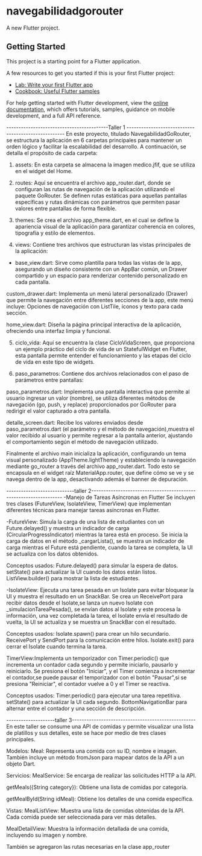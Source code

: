 # navegabilidadgorouter

A new Flutter project.

## Getting Started

This project is a starting point for a Flutter application.

A few resources to get you started if this is your first Flutter project:

- [Lab: Write your first Flutter app](https://docs.flutter.dev/get-started/codelab)
- [Cookbook: Useful Flutter samples](https://docs.flutter.dev/cookbook)

For help getting started with Flutter development, view the
[online documentation](https://docs.flutter.dev/), which offers tutorials,
samples, guidance on mobile development, and a full API reference.

------------------------------------------Taller 1 ----------------------------------------------------
En este proyecto, titulado NavegabilidadGoRouter, se estructura la aplicación en 6 carpetas principales para mantener un orden lógico y facilitar la escalabilidad del desarrollo. A continuación, se detalla el propósito de cada carpeta:

1. assets: En esta carpeta se almacena la imagen medico.jfif, que se utiliza en el widget del Home.

2. routes: Aquí se encuentra el archivo app_router.dart, donde se configuran las rutas de navegación de la aplicación utilizando el paquete GoRouter. Se definen rutas estáticas para aquellas pantallas específicas y rutas dinámicas con parámetros que permiten pasar valores entre pantallas de forma flexible.

3. themes: Se crea el archivo app_theme.dart, en el cual se define la apariencia visual de la aplicación para garantizar coherencia en colores, tipografía y estilo de elementos.

4. views: Contiene tres archivos que estructuran las vistas principales de la aplicación:

* base_view.dart: Sirve como plantilla para todas las vistas de la app, asegurando un diseño consistente con un AppBar común, un Drawer compartido y un espacio para renderizar contenido personalizado en cada pantalla.

custom_drawer.dart: Implementa un menú lateral personalizado (Drawer) que permite la navegación entre diferentes secciones de la app, este menú incluye: Opciones de navegación con ListTile, íconos y texto para cada sección.

home_view.dart: Diseña la página principal interactiva de la aplicación, ofreciendo una interfaz limpia y funcional.

5. ciclo_vida: Aquí se encuentra la clase CicloVidaScreen, que proporciona un ejemplo práctico del ciclo de vida de un StatefulWidget en Flutter, esta pantalla permite entender el funcionamiento y las etapas del ciclo de vida en este tipo de widgets.

6. paso_parametros: Contiene dos archivos relacionados con el paso de parámetros entre pantallas:

paso_parametros.dart: Implementa una pantalla interactiva que permite al usuario ingresar un valor (nombre), se utiliza diferentes métodos de navegación (go, push, y replace) proporcionados por GoRouter para redirigir el valor capturado a otra pantalla.

detalle_screen.dart: Recibe los valores enviados desde paso_parametros.dart (el parámetro y el método de navegación),muestra el valor recibido al usuario y permite regresar a la pantalla anterior, ajustando el comportamiento según el método de navegación utilizado.

Finalmente el archivo main inicializa la aplicación, configurando un tema visual personalizado (AppTheme.lightTheme) y estableciendo la navegación mediante go_router a través del archivo app_router.dart. Todo esto se encapsula en el widget raíz MaterialApp.router, que define cómo se ve y se navega dentro de la app, desactivando además el banner de depuración.

----------------------------taller 2------------------------------------------------------------------
-Manejo de Tareas Asíncronas en Flutter
Se incluyen tres clases (FutureView, IsolateView, TimerView) que implementan diferentes técnicas para manejar tareas asíncronas en Flutter.

-FutureView: Simula la carga de una lista de estudiantes con un Future.delayed() y muestra un indicador de carga (CircularProgressIndicator) mientras la tarea está en proceso.
Se inicia la carga de datos en el método _cargarLista(), se muestra un indicador de carga mientras el Future está pendiente, cuando la tarea se completa, la UI se actualiza con los datos obtenidos.

Conceptos usados:
Future.delayed() para simular la espera de datos.
setState() para actualizar la UI cuando los datos están listos.
ListView.builder() para mostrar la lista de estudiantes.

-IsolateView: Ejecuta una tarea pesada en un Isolate para evitar bloquear la UI y muestra el resultado en un SnackBar. 
Se crea un ReceivePort para recibir datos desde el Isolate,se lanza un nuevo Isolate con _simulacionTareaPesada(), se envían datos al Isolate y este procesa la información, una vez completada la tarea, el Isolate envía el resultado de vuelta, la UI se actualiza y se muestra un SnackBar con el resultado.

Conceptos usados:
Isolate.spawn() para crear un hilo secundario.
ReceivePort y SendPort para la comunicación entre hilos.
Isolate.exit() para cerrar el Isolate cuando termina la tarea.

TimerView:Implementa un temporizador con Timer.periodic() que incrementa un contador cada segundo y permite iniciarlo, pausarlo y reiniciarlo. 
Se presiona el botón "Iniciar", y el Timer comienza a incrementar el contador,se puede pausar el temporizador con el botón "Pausar",si se presiona "Reiniciar", el contador vuelve a 0 y el Timer se reactiva.

Conceptos usados:
Timer.periodic() para ejecutar una tarea repetitiva.
setState() para actualizar la UI cada segundo.
BottomNavigationBar para alternar entre el contador y una sección de descripción.



--------------------taller 3---------------------------------------------------
En este taller se consume una API de comidas y permite visualizar una lista de platillos y sus detalles, este se hace por medio de tres clases principales.

Modelos: 
Meal: Representa una comida con su ID, nombre e imagen. También incluye un método fromJson para mapear datos de la API a un objeto Dart.

Servicios:
MealService: Se encarga de realizar las solicitudes HTTP a la API.

getMeals({String category}): Obtiene una lista de comidas por categoría.

getMealById(String idMeal): Obtiene los detalles de una comida específica.

Vistas: 
MealListView: Muestra una lista de comidas obtenidas de la API. Cada comida puede ser seleccionada para ver más detalles.

MealDetailView: Muestra la información detallada de una comida, incluyendo su imagen y nombre.

También se agregaron las rutas necesarias en la clase app_router 

